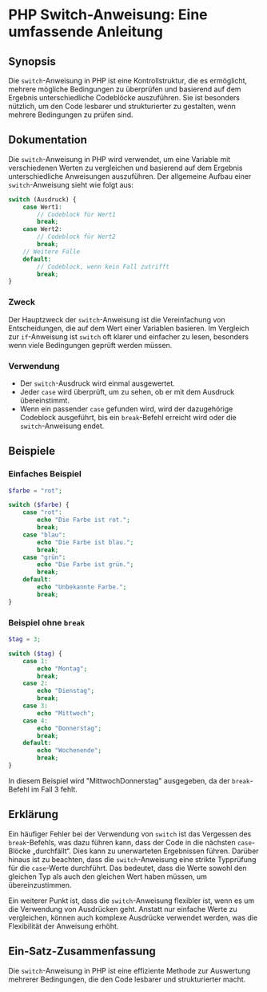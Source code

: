 <!--
Meta Description: # PHP Switch-Anweisung: Eine umfassende Anleitung ## Synopsis Die `switch`-Anweisung in PHP ist eine Kontrollstruktur, die es ermöglicht, mehrere mögl...
Meta Keywords: die, switch, break, case, ist
-->

# PHP Switch-Anweisung: Eine umfassende Anleitung

## Synopsis
Die `switch`-Anweisung in PHP ist eine Kontrollstruktur, die es ermöglicht, mehrere mögliche Bedingungen zu überprüfen und basierend auf dem Ergebnis unterschiedliche Codeblöcke auszuführen. Sie ist besonders nützlich, um den Code lesbarer und strukturierter zu gestalten, wenn mehrere Bedingungen zu prüfen sind.

## Dokumentation
Die `switch`-Anweisung in PHP wird verwendet, um eine Variable mit verschiedenen Werten zu vergleichen und basierend auf dem Ergebnis unterschiedliche Anweisungen auszuführen. Der allgemeine Aufbau einer `switch`-Anweisung sieht wie folgt aus:

```php
switch (Ausdruck) {
    case Wert1:
        // Codeblock für Wert1
        break;
    case Wert2:
        // Codeblock für Wert2
        break;
    // Weitere Fälle
    default:
        // Codeblock, wenn kein Fall zutrifft
        break;
}
```

### Zweck
Der Hauptzweck der `switch`-Anweisung ist die Vereinfachung von Entscheidungen, die auf dem Wert einer Variablen basieren. Im Vergleich zur `if`-Anweisung ist `switch` oft klarer und einfacher zu lesen, besonders wenn viele Bedingungen geprüft werden müssen.

### Verwendung
- Der `switch`-Ausdruck wird einmal ausgewertet.
- Jeder `case` wird überprüft, um zu sehen, ob er mit dem Ausdruck übereinstimmt.
- Wenn ein passender `case` gefunden wird, wird der dazugehörige Codeblock ausgeführt, bis ein `break`-Befehl erreicht wird oder die `switch`-Anweisung endet.

## Beispiele

### Einfaches Beispiel
```php
$farbe = "rot";

switch ($farbe) {
    case "rot":
        echo "Die Farbe ist rot.";
        break;
    case "blau":
        echo "Die Farbe ist blau.";
        break;
    case "grün":
        echo "Die Farbe ist grün.";
        break;
    default:
        echo "Unbekannte Farbe.";
        break;
}
```

### Beispiel ohne `break`
```php
$tag = 3;

switch ($tag) {
    case 1:
        echo "Montag";
        break;
    case 2:
        echo "Dienstag";
        break;
    case 3:
        echo "Mittwoch";
    case 4:
        echo "Donnerstag";
        break;
    default:
        echo "Wochenende";
        break;
}
```
In diesem Beispiel wird "MittwochDonnerstag" ausgegeben, da der `break`-Befehl im Fall 3 fehlt.

## Erklärung
Ein häufiger Fehler bei der Verwendung von `switch` ist das Vergessen des `break`-Befehls, was dazu führen kann, dass der Code in die nächsten `case`-Blöcke „durchfällt“. Dies kann zu unerwarteten Ergebnissen führen. Darüber hinaus ist zu beachten, dass die `switch`-Anweisung eine strikte Typprüfung für die `case`-Werte durchführt. Das bedeutet, dass die Werte sowohl den gleichen Typ als auch den gleichen Wert haben müssen, um übereinzustimmen.

Ein weiterer Punkt ist, dass die `switch`-Anweisung flexibler ist, wenn es um die Verwendung von Ausdrücken geht. Anstatt nur einfache Werte zu vergleichen, können auch komplexe Ausdrücke verwendet werden, was die Flexibilität der Anweisung erhöht.

## Ein-Satz-Zusammenfassung
Die `switch`-Anweisung in PHP ist eine effiziente Methode zur Auswertung mehrerer Bedingungen, die den Code lesbarer und strukturierter macht.